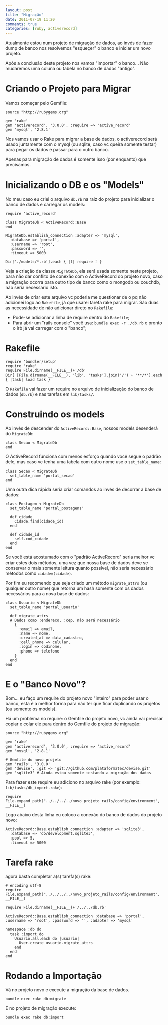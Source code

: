 ```yaml
---
layout: post
title: "Migração"
date: 2011-07-19 11:20
comments: true
categories: [ruby, activerecord]
---
```


Atualmente estou num projeto de migração de dados, ao invés de fazer dump de banco nos resolvemos "esqueçer" o banco e iniciar um novo projeto.

Após a conclusão deste projeto nos vamos "importar" o banco… Não mudaremos uma coluna ou tabela no banco de dados "antigo".

# Criando o Projeto para Migrar

Vamos começar pelo Gemfile:

    source "http://rubygems.org"
    
    gem 'rake'
    gem 'activerecord', '3.0.0', :require => 'active_record'
    gem 'mysql', '2.8.1'

Nos vamos usar o Rake para migrar a base de dados, o activerecord será usado juntamente com o mysql (ou sqlite, caso vc queira somente testar) para pegar os dados e passar para o outro banco.

Apenas para migração de dados é somente isso (por enquanto) que precisamos.

# Inicializando o DB e os "Models"

No meu caso eu criei o arquivo ``db.rb`` na raiz do projeto para inicializar o banco de dados e carregar os models:

    require 'active_record'

    class MigrateDb < ActiveRecord::Base
    end

    MigrateDb.establish_connection :adapter => 'mysql',
      :database => 'portal',
      :username => 'root',
      :password => '',
      :timeout => 5000

    Dir['./models/*.rb'].each { |f| require f }

Veja a criação da classe ``MigrateDb``, ela será usada somente neste projeto, para não dar conflito de conexão com o ActiveRecord do projeto novo, caso a migração ocorra para outro tipo de banco como o mongodb ou couchdb, não seria necessario isto.

Ao invés de criar este arquivo vc poderia me questionar de o pq não adicionei logo ao ``Rakefile``, já que usarei tarefa rake para migrar. São duas as necessidade de não adicionar direto no ``Rakefile``:

* Pode-se adicionar a linha de require dentro do ``Rakefile``;
* Para abrir um "rails console" você usa: ``bundle exec -r ./db.rb`` e pronto o irb já vai carregar com o "banco";

# Rakefile

    require 'bundler/setup'
    require 'rake'
    require File.dirname(__FILE__)+'/db'
    Dir[ [File.dirname(__FILE__), 'lib', 'tasks'].join('/') + '**/*'].each { |task| load task }

O ``Rakefile`` vai fazer um require no arquivo de inicialização do banco de dados (``db.rb``) e nas tarefas em ``lib/tasks/``.

# Construindo os models

Ao invés de descender do ``ActiveRecord::Base``, nossos models desenderá do ``MigrateDb``:

    class Secao < MigrateDb
    end


O ActiveRecord funciona com menos esforço quando você segue o padrão dele, mas caso vc tenha uma tabela com outro nome use o ``set_table_name``:

    class Secao < MigrateDb
      set_table_name 'portal_secao'
    end

Uma outra dica rápida seria criar comandos ao invés de decorrar a base de dados:

    class Postagem < MigrateDb
      set_table_name 'portal_postagens'

      def cidade
        Cidade.find(cidade_id)
      end

      def cidade_id
        self.cod_cidade
      end
    end

Se você está acostumado com o "padrão ActiveRecord" seria melhor vc criar estes dois métodos, uma vez que nossa base de dados deve se conservar o mais somente leitura quanto possível, não seria necessário métodos como ``cidade=(cidade)``.

Por fim eu recomendo que seja criado um método ``migrate_attrs`` (ou qualquer outro nome) que retorna um hash somente com os dados necessários para a nova base de dados:

    class Usuario < MigrateDb
      set_table_name 'portal_usuario'

      def migrate_attrs
      # Dados como :endereco, :cep, não será necessário
        {
          :email => email,
          :name => nome,
          :created_at => data_cadastro,
          :cell_phone => celular,
          :login => codinome,
          :phone => telefone
        }
      end
    end

# E o "Banco Novo"?

Bom… eu faço um require do projeto novo "inteiro" para poder usar o banco, esta é a melhor forma para não ter que ficar duplicando os projetos (ou somente os models).

Há um problema no require: o Gemfile do projeto novo, vc ainda vai precisar copiar e colar ele para dentro do Gemfile do projeto de migração:

    source "http://rubygems.org"

    gem 'rake'
    gem 'activerecord', '3.0.0', :require => 'active_record'
    gem 'mysql', '2.8.1'

    # Gemfile do novo projeto
    gem 'rails', '3.0.0'
    gem 'devise', :git => 'git://github.com/plataformatec/devise.git'
    gem 'sqlite3' # Ainda estou somente testando a migração dos dados

Para fazer este require eu adiciono no arquivo rake (por exemplo: ``lib/tasks/db_import.rake``):

    require File.expand_path("../../../../novo_projeto_rails/config/environment", __FILE__)

Logo abaixo desta linha eu coloco a conexão do banco de dados do projeto novo:

    ActiveRecord::Base.establish_connection :adapter => 'sqlite3',
      :database => 'db/development.sqlite3',
      :pool => 5,
      :timeout => 5000

# Tarefa rake

agora basta completar a(s) tarefa(s) rake:

    # encoding utf-8
    require File.expand_path("../../../../novo_projeto_rails/config/environment", __FILE__)

    require File.dirname(__FILE__)+'/../../db.rb'

    ActiveRecord::Base.establish_connection :database => 'portal', :username => 'root', :password => '', :adapter => 'mysql'

    namespace :db do
      task :import do
        Usuario.all.each do |usuario|
          User.create usuario.migrate_attrs
        end
      end
    end

# Rodando a Importação

Vá no projeto novo e execute a migração da base de dados.

    bundle exec rake db:migrate

E no projeto de migração execute:

    bundle exec rake db:import
